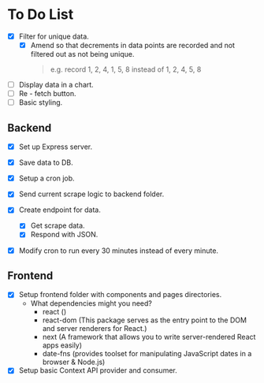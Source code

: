 # **To Do List**

- [x] Filter for unique data.
    - [x] Amend so that decrements in data points are recorded and not filtered out as not being unique. 
        > e.g. record 1, 2, 4, 1, 5, 8 instead of 1, 2, 4, 5, 8
- [ ] Display data in a chart.
- [ ] Re - fetch button.
- [ ] Basic styling.

## **Backend**
- [x] Set up Express server.
- [x] Save data to DB.
- [x] Setup a cron job.
- [x] Send current scrape logic to backend folder.
- [x] Create endpoint for data.
    - [x] Get scrape data.
    - [x] Respond with JSON.
- [x] Modify cron to run every 30 minutes instead of every minute.


## **Frontend**
- [x] Setup frontend folder with components and pages directories.
  - What dependencies might you need?
    - react     ()
    - react-dom (This package serves as the entry point to the DOM and server renderers for React.)
    - next      (A framework that allows you to write server-rendered React apps easily)
    - date-fns  (provides toolset for manipulating JavaScript dates in a browser & Node.js)
- [x] Setup basic Context API provider and consumer.
